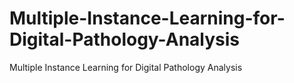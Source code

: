 # Multiple-Instance-Learning-for-Digital-Pathology-Analysis
Multiple Instance Learning for Digital Pathology Analysis
